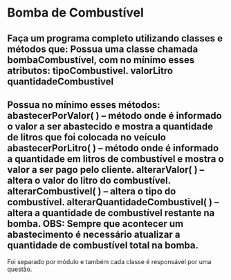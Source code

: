 # Bomba de Combustível #

Faça um programa completo utilizando classes e métodos que:
Possua uma classe chamada bombaCombustível, com no mínimo esses atributos:
tipoCombustivel.
valorLitro
quantidadeCombustivel
-----------------------------------------
Possua no mínimo esses métodos:
abastecerPorValor( ) – método onde é informado o valor a ser abastecido e mostra a quantidade de litros que foi colocada no veículo
abastecerPorLitro( ) – método onde é informado a quantidade em litros de combustível e mostra o valor a ser pago pelo cliente.
alterarValor( ) – altera o valor do litro do combustível.
alterarCombustivel( ) – altera o tipo do combustível.
alterarQuantidadeCombustivel( ) – altera a quantidade de combustível restante na bomba.
OBS: Sempre que acontecer um abastecimento é necessário atualizar a quantidade de combustível total na bomba.
-----------------------------------------
Foi separado por módulo e também cada classe é responsável por uma questão.
